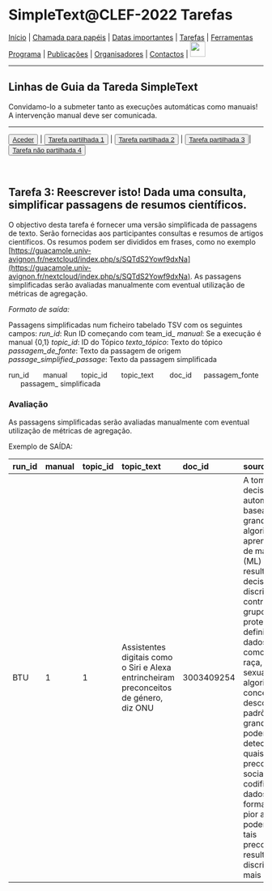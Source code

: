 # SimpleText@CLEF-2022 Tarefas


[Início](./) | [Chamada para papéis](./CFP) | [Datas importantes](./dates) | [Tarefas](./tasks) | [Ferramentas](./tools) 
[Programa](./program) | [Publicações](./publications) | [Organisadores](./organisers) | [Contactos](./contact) | [<img src="https://github.com/simpletext-madics/2021/blob/main/clef/FR.png?raw=true" width="30">](../fr/task1)


---

## Linhas de Guia da Tareda SimpleText 

Convidamo-lo a submeter tanto as execuções automáticas como manuais! A intervenção manual deve ser comunicada.

---

<button>[Aceder](./tasks)</button> | <button>[Tarefa partilhada 1](./task1)</button> | <button>[Tarefa partilhada 2](./task2)</button> | <button>[Tarefa partilhada 3](./task3)</button>| <button>[Tarefa não partilhada 4](./task4)</button>

<br>

## Tarefa 3: Reescrever isto! Dada uma consulta, simplificar passagens de resumos científicos. 

O objectivo desta tarefa é fornecer uma versão simplificada de passagens de texto. Serão fornecidas aos participantes consultas e resumos de artigos científicos. Os resumos podem ser divididos em frases, como no exemplo [https://guacamole.univ-avignon.fr/nextcloud/index.php/s/SQTdS2Yowf9dxNa](https://guacamole.univ-avignon.fr/nextcloud/index.php/s/SQTdS2Yowf9dxNa). As passagens simplificadas serão avaliadas manualmente com eventual utilização de métricas de agregação.

*Formato de saída:* 

Passagens simplificadas num ficheiro tabelado TSV com os seguintes campos:
*run_id*: Run ID começando com team_id_
*manual*: Se a execução é manual {0,1}
*topic_id*: ID do Tópico 
*texto_tópico*: Texto do tópico
*passagem_de_fonte*: Texto da passagem de origem 
*passage_simplified_passage*: Texto da passagem simplificada 

run_id &nbsp;&nbsp;&nbsp;&nbsp;&nbsp; manual &nbsp;&nbsp;&nbsp;&nbsp;&nbsp; topic_id &nbsp;&nbsp;&nbsp;&nbsp;&nbsp; topic_text &nbsp; &nbsp;&nbsp;&nbsp;&nbsp; doc_id &nbsp;&nbsp;&nbsp;&nbsp; passagem_fonte &nbsp;&nbsp;&nbsp;&nbsp;&nbsp; passagem_ simplificada

### Avaliação
As passagens simplificadas serão avaliadas manualmente com eventual utilização de métricas de agregação.

Exemplo de SAÍDA:

| run_id | manual | topic_id | topic_text | doc_id | source_passage | simplified_passage |
|:-------|:-------|:---------|:-----------|:-------|:---------------|:-------------------|
| BTU | 1 | 1 | Assistentes digitais como o Siri e Alexa entrincheiram preconceitos de género, diz ONU | 3003409254 | A tomada de decisão automatizada baseada em grandes dados e algoritmos de aprendizagem de máquinas (ML) pode resultar em decisões discriminatórias contra certos grupos protegidos definidos sobre dados pessoais como género, raça, orientação sexual, etc. Tais algoritmos concebidos para descobrir padrões em grandes dados podem não só detectar quaisquer preconceitos sociais codificados nos dados de formação, mas, pior ainda, podem reforçar tais preconceitos resultando numa discriminação mais severa. | A tomada de decisão automatizada pode incluir preconceitos sexistas e racistas e até reforçá-los porque os seus algoritmos se baseiam na representação social mais proeminente no conjunto de dados que utilizam. | 
